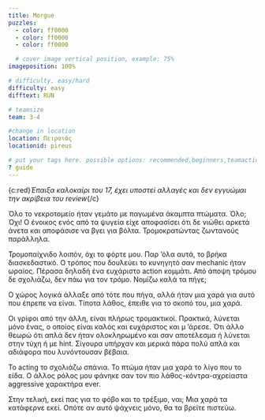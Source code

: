 ```yaml
---
title: Morgue
puzzles:
  - color: ff0000
  - color: ff0000
  - color: ff0000

  # cover image vertical position, example: 75%
imageposition: 100%

# difficulty, easy/hard
difficulty: easy
difftext: RUN

# teamsize
team: 3-4

#change in location
location: Πειραιάς
locationid: pireus

# put your tags here. possible options: recommended,beginners,teamaction,duet
? guide
---
```


{c:red}_Έπαιξα καλοκαίρι του 17, έχει υποστεί αλλαγές και δεν εγγυώμαι την ακρίβεια του review_{/c}

Όλο το νεκροτομείο ήταν γεμάτο με παγωμένα άκαμπτα πτώματα. Όλο; Όχι! Ο ένοικος ενός από τα ψυγεία είχε αποφασίσει ότι δε νιώθει αρκετά άνετα και αποφάσισε να βγει για βόλτα.
Τρομοκρατώντας ζωντανούς παράλληλα.

Τρομοπαίχνιδο λοιπόν, όχι το φόρτε μου. Παρ ’όλα αυτά, το βρήκα διασκεδαστικό. Ο τρόπος που δουλεύει το κυνηγητό σαν mechanic ήταν ωραίος. Πέρασα δηλαδή ένα ευχάριστο action
κομμάτι. Από άποψη τρόμου δε σχολιάζω, δεν πάω για τον τρόμο. Νομίζω καλά τα πήγε;

Ο χώρος λογικά άλλαξε από τότε που πήγα, αλλά ήταν μια χαρά για αυτό που έπρεπε να είναι. Τίποτα λάθος, έπειθε για το σκοπό του, μια χαρά.

Οι γρίφοι από την άλλη, είναι πλήρως τρομακτικοί. Πρακτικά, λύνεται μόνο ένας, ο οποίος είναι καλός και ευχάριστος και μ ’άρεσε. Ότι άλλο θεωρώ ότι απλά δεν ήταν ολοκληρωμένο
και σαν αποτέλεσμα ή λύνεται στην τύχη ή με hint. Σίγουρα υπήρχαν και μερικά πάρα πολύ απλά και αδιάφορα που λυνόντουσαν βέβαια.

Το acting το σχολιάζω σπάνια. Το πτώμα ήταν μια χαρά το λίγο που το είδα. Ο άλλος ρόλος μου φάνηκε σαν τον πιο λάθος-κόντρα-αχρείαστα aggressive χαρακτήρα ever.

Στην τελική, εκεί πας για το φόβο και το τρέξιμο, ναι; Μια χαρά τα κατάφερνε εκεί. Οπότε αν αυτό ψάχνεις μόνο, θα τα βρείτε πιστεύω.

